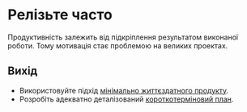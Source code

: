 # Релізьте часто

Продуктивність залежить від підкріплення результатом виконаної роботи.
Тому мотивація стає проблемою на&nbsp;великих проектах.

## Вихід

* Використовуйте підхід [мінімально життєздатного продукту](https://uk.wikipedia.org/wiki/%D0%9C%D1%96%D0%BD%D1%96%D0%BC%D0%B0%D0%BB%D1%8C%D0%BD%D0%BE_%D0%B6%D0%B8%D1%82%D1%82%D1%94%D0%B7%D0%B4%D0%B0%D1%82%D0%BD%D0%B8%D0%B9_%D0%BF%D1%80%D0%BE%D0%B4%D1%83%D0%BA%D1%82).
* Розробіть адекватно деталізований [короткотерміновий план](technique-have-a-plan.md).
